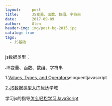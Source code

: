 ```yaml
---
layout:     post 
title:      JS变量、函数、数组、字符串
date:       2017-09-09 
author:     Glen                      
header-img: img/post-bg-2015.jpg
catalog: true 
tags: 
  - JS基础
---  
```

js数据类型：

JS变量、函数、数组、字符串

1.[Values, Types, and Operators](http://eloquentjavascript.net/01_values.html)eloquentjavascript

2.[JS数据类型入门](https://classroom.udacity.com/courses/ud803/lessons/74007e2e-2a0a-4de3-a8a6-5c2ec4275773/concepts/d38fbf76-c43a-47dd-b031-b20397d6c283)优达学城

学习js的指导[怎么轻松学习JavaScript](https://mp.weixin.qq.com/s/s_gUvEGrgYz4OjmNXLfGJQ)
